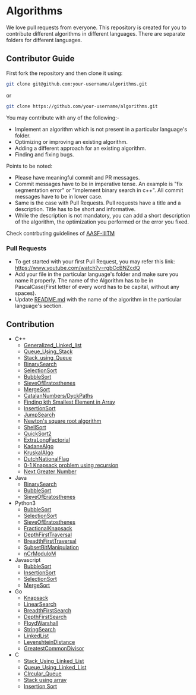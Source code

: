 # Algorithms

We love pull requests from everyone. This repository is created for you to contribute different algorithms in different languages. There are separate folders for different languages.

## Contributor Guide

First fork the repository and then clone it using:

```bash
git clone git@github.com:your-username/algorithms.git
```

or

```bash
git clone https://github.com/your-username/algorithms.git
```

You may contribute with any of the following:-

- Implement an algorithm which is not present in a particular language's folder.
- Optimizing or improving an existing algorithm.
- Adding a different approach for an existing algorithm.
- Finding and fixing bugs.

Points to be noted:

- Please have meaningful commit and PR messages.
- Commit messages have to be in imperative tense. An example is "fix segmentation error" or "implement binary search in c++". All commit messages have to be in lower case.
- Same is the case with Pull Requests. Pull requests have a title and a description. Title has to be short and informative.
- While the description is not mandatory, you can add a short description of the algorithm, the optimization you performed or the error you fixed.

Check contrbuting guidelines of [AASF-IIITM](https://github.com/AASF-IIITM/AASF-IIITM/blob/master/CONTRIBUTING.md)

### Pull Requests

- To get started with your first Pull Request, you may refer this link: https://www.youtube.com/watch?v=rgbCcBNZcdQ
- Add your file in the particular language's folder and make sure you name it properly. The name of the Algorithm has to be in PascalCase(First letter of every word has to be capital, without any spaces).
- Update [README.md](https://github.com/manishdangi98/algorithms/blob/master/README.md) with the name of the algorithm in the particular language's section.

## Contribution

* C++
    * [Generalized_Linked_list](https://github.com/SayantanBanerjee16/algorithms/blob/master/C%2B%2B/GeneralizedLinkedlist.cpp)
    * [Queue_Using_Stack](https://github.com/SayantanBanerjee16/algorithms/blob/master/C%2B%2B/QueueUsingStack.cpp)
    * [Stack_using_Queue](https://github.com/SayantanBanerjee16/algorithms/blob/master/C%2B%2B/StackUsingQueue.cpp)
    * [BinarySearch](https://github.com/manishdangi98/algorithms/blob/master/C%2B%2B/BinarySearch.cpp)
    * [SelectionSort](https://github.com/savi-1311/algorithms/blob/master/C%2B%2B/SelectionSort.cpp)
    * [BubbleSort](https://github.com/DebadityaPal/algorithms/blob/master/C%2B%2B/BubbleSort.cpp)
    * [SieveOfEratosthenes](https://github.com/lostmartian/algorithms/blob/master/C%2B%2B/SieveofEratosthenes.cpp)
    * [MergeSort](https://github.com/lostmartian/algorithms/blob/master/C%2B%2B/MergeSort.cpp)
    * [CatalanNumbers/DyckPaths](https://github.com/lostmartian/algorithms/blob/master/C%2B%2B/CatalanNumber:DyckPath.cpp)
    * [Finding kth Smallest Element in Array](https://github.com/devk232/algorithms/blob/master/C%2B%2B/FInding%20kth%20smallest%20element%20of%20array.cpp) 
    * [InsertionSort](https://github.com/devk232/algorithms/blob/master/C%2B%2B/Insertion%20Sort.cpp)
    * [JumpSearch](https://github.com/lostmartian/algorithms/blob/master/C%2B%2B/JumpSearch.cpp)
    * [Newton's square root algorithm](https://github.com/devk232/algorithms/blob/master/C%2B%2B/Newton's%20square%20root%20algorithm.cpp)
    * [ShellSort](https://github.com/savi-1311/algorithms/blob/master/C%2B%2B/ShellSort.cpp)
    * [QuickSort2](https://github.com/tend2infinity/algorithms/blob/master/C%2B%2B/QuickSort2.cpp)
    * [ExtraLongFactorial](https://github.com/utkhagni13/algorithms/blob/master/C%2B%2B/Extra%20Long%20Factorial.cpp)
    * [KadaneAlgo](https://github.com/iamakshat01/algorithms/blob/newalgo/C%2B%2B/KadaneAlgo.cpp)
    * [KruskalAlgo](https://github.com/vaibhavvv9/algorithms/blob/master/C%2B%2B/KruskalAlgo.cpp)
    * [DutchNationalFlag](https://github.com/thundercipher/algorithms/blob/master/C%2B%2B/DutchNationalFlag.cpp)
    * [0-1 Knapsack problem using recursion](https://github.com/Ashi-1/algorithms/blob/master/C%2B%2B/0-1%20KnapSack%20problem%20by%20recursion.cpp)
    * [Next Greater Number](https://github.com/SayantanBanerjee16/algorithms/blob/master/C%2B%2B/NextGreaterNumber.cpp)		
* Java
    * [BinarySearch](https://github.com/manishdangi98/algorithms/blob/master/Java/BinarySearch.java)
    * [BubbleSort](https://github.com/ayush-deotare/algorithms/blob/master/Java/BubbleSort.java)
    * [SieveOfEratosthenes](https://github.com/mohitsoni-dev/algorithms/blob/master/Java/SieveofEratosthenes.java)
* Python3
    * [BubbleSort](https://github.com/mohitsoni-dev/algorithms/blob/master/Python3/BubbleSort.py)
    * [SelectionSort](https://github.com/mohitsoni-dev/algorithms/blob/master/Python3/SelectionSort.py)
    * [SieveOfEratosthenes](https://github.com/hs2361/algorithms/blob/master/Python3/SieveOfEratosthenes.py)
    * [FractionalKnapsack](https://github.com/Zeph-T/algorithms/blob/other-branch/Python3/FractionalKnapsack.py)
    * [DepthFirstTraversal](https://github.com/anmol14dev/algorithms/blob/master/Python3/depthFirstSearch.py)
    * [BreadthFirstTraversal](https://github.com/anmol14dev/algorithms/blob/master/Python3/breadthFirstSearch.py)
    * [SubsetBitManipulation](https://github.com/anmol14dev/algorithms/blob/master/Python3/subsetBitManipulation.py)
    * [nCrModuloM](https://github.com/anmol14dev/algorithms/blob/master/Python3/nCr.py)
* Javascript
    * [BubbleSort](https://github.com/mohitsoni-dev/algorithms/blob/master/JavaScript/BubbleSort.js)
    * [InsertionSort](https://github.com/mohitsoni-dev/algorithms/blob/master/JavaScript/InsertionSort.js)
    * [SelectionSort](https://github.com/mohitsoni-dev/algorithms/blob/master/JavaScript/SelectionSort.js)
    * [MergeSort](https://github.com/mohitsoni-dev/algorithms/blob/master/JavaScript/MergeSort.js)
* Go
    * [Knapsack](https://github.com/c98s/algorithms/blob/master/Go/knapsack.go)
    * [LinearSearch](https://github.com/c98s/algorithms/blob/master/Go/linear_search.go)
    * [BreadthFirstSearch](https://github.com/c98s/algorithms/blob/master/Go/breadth_first_search.go)
    * [DepthFirstSearch](https://github.com/c98s/algorithms/blob/master/Go/depth_first_search.go)
    * [FloydWarshall](https://github.com/palash402/algorithms/blob/master/Go/floyd_warshall.go)
    * [StringSearch](https://github.com/palash402/algorithms/blob/master/Go/string_search.go)
    * [LinkedList](https://github.com/palash402/algorithms/blob/master/Go/linked_list.go)
    * [LevenshteinDistance](https://github.com/palash402/algorithms/blob/master/Go/levenshtein_distance.go)
    * [GreatestCommonDivisor](https://github.com/palash402/algorithms/blob/master/Go/gcd.go)
* C
    * [Stack_Using_Linked_List](https://github.com/SayantanBanerjee16/algorithms/blob/master/C/StackUsingLinkedList.c)
    * [Queue_Using_Linked_List](https://github.com/SayantanBanerjee16/algorithms/blob/master/C/QueueUsingLinkedList.c)
    * [CIrcular_Queue](https://github.com/SayantanBanerjee16/algorithms/blob/master/C/CircularQueue.c)
    * [Stack using array](https://github.com/Sarthak-23/algorithms/blob/master/C/_Stack.cpp)
    * [Insertion Sort](https://github.com/Sarthak-23/algorithms/blob/master/C/insertionsort.cpp)
